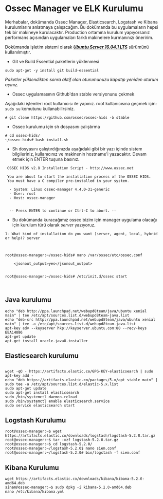 # Ossec Manager ve ELK Kurulumu

Merhabalar, dokümanda Ossec Manager, Elasticsearch, Logstash ve Kibana kurulumlarını anlatmaya çalışacağım. Bu dokümanda bu uygulamaların hepsi tek bir makineye kurulacaktır. Production ortamına kurulum yapıyorsanız performans açısından uygulamaları farklı makinelere kurmanınızı öneririm.  

Dokümanda işletim sistemi olarak [***Ubuntu Server 16.04.1 LTS***](https://www.ubuntu.com/download/server/thank-you?version=16.04.1&architecture=amd64) sürümünü kullanılmıştır.

* Git ve Build Essential paketlerin yüklenmesi
```
sudo apt-get -y install git build-essential
```
_Paketler yüklendikten sonra aktif olan oturumunuzu kapatıp yeniden oturum açınız._

* Ossec uygulamasının Github'dan stable versiyonunu çekmek

Aşağıdaki işlemleri root kullanıcısı ile yapınız. root kullanıcısına geçmek için: ```sudo su``` komutunu kullanabilirsiniz.

```
# git clone https://github.com/ossec/ossec-hids -b stable
```
* Ossec kurulumu için sh dosyasını çalıştırma

```
# cd ossec-hids/
~/ossec-hids# bash install.sh 
```
* Sh dosyasını çalıştırdığınızda aşağıdaki gibi bir yazı içinde sistem bilgileriniz, kullanıcınız ve makinenin hostname'i yazacaktır. Devam etmek için ENTER tuşuna basınız.

```
 OSSEC HIDS v2.8 Installation Script - http://www.ossec.net
 
 You are about to start the installation process of the OSSEC HIDS.
 You must have a C compiler pre-installed in your system.
 
  - System: Linux ossec-manager 4.4.0-31-generic
  - User: root
  - Host: ossec-manager


  -- Press ENTER to continue or Ctrl-C to abort. --
```
* Bu dokümanda kuracağımız ossec bizim için manager uygulama olacağı için kurulum türü olarak _server_ yazıyoruz. 
```
1- What kind of installation do you want (server, agent, local, hybrid or help)? server



root@ossec-manager:~/ossec-hids# nano /var/ossec/etc/ossec.conf 

    <jsonout_output>yes</jsonout_output>


root@ossec-manager:~/ossec-hids# /etc/init.d/ossec start



```
## Java kurulumu

```
echo "deb http://ppa.launchpad.net/webupd8team/java/ubuntu xenial main" | tee /etc/apt/sources.list.d/webupd8team-java.list
echo "deb-src http://ppa.launchpad.net/webupd8team/java/ubuntu xenial main" | tee -a /etc/apt/sources.list.d/webupd8team-java.list
apt-key adv --keyserver hkp://keyserver.ubuntu.com:80 --recv-keys EEA14886
apt-get update
apt-get install oracle-java8-installer
```

## Elasticsearch kurulumu
```

wget -qO - https://artifacts.elastic.co/GPG-KEY-elasticsearch | sudo apt-key add -
echo "deb https://artifacts.elastic.co/packages/5.x/apt stable main" | sudo tee -a /etc/apt/sources.list.d/elastic-5.x.list
sudo apt-get update
sudo apt-get install elasticsearch
sudo /bin/systemctl daemon-reload
sudo /bin/systemctl enable elasticsearch.service
sudo service elasticsearch start
```

## Logstash Kurulumu

```
root@ossec-manager:~$ wget https://artifacts.elastic.co/downloads/logstash/logstash-5.2.0.tar.gz
root@ossec-manager:~$ tar -xzf logstash-5.2.0.tar.gz 
root@ossec-manager:~$ cd logstash-5.2.0/
root@ossec-manager:~/logstash-5.2.0$ nano siem.conf
root@ossec-manager:~/logstash-5.2.0# bin/logstash -f siem.conf
```



## Kibana Kurulumu

```
wget https://artifacts.elastic.co/downloads/kibana/kibana-5.2.0-amd64.deb
sinan@ossec-manager:~$ sudo dpkg -i kibana-5.2.0-amd64.deb 
nano /etc/kibana/kibana.yml


```
